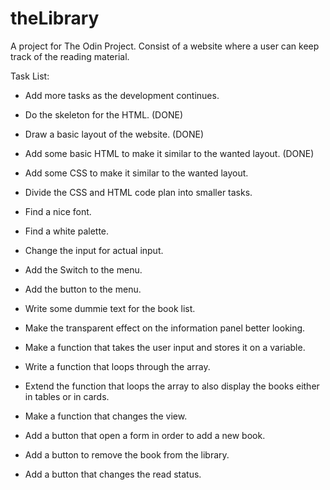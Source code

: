 # theLibrary
A project for The Odin Project. Consist of a website where a user can keep track of the reading material.



Task List:

 - Add more tasks as the development continues.
 
 - Do the skeleton for the HTML. (DONE)

 - Draw a basic layout of the website. (DONE)

 - Add some basic HTML to make it similar to the wanted layout. (DONE)

 - Add some CSS to make it similar to the wanted layout.

 - Divide the CSS and HTML code plan into smaller tasks.

 - Find a nice font.

 - Find a white palette.

 - Change the input for actual input.

 - Add the Switch to the menu.

 - Add the button to the menu.

 - Write some dummie text for the book list.

 - Make the transparent effect on the information panel better looking.

 - Make a function that takes the user input and stores it on a variable.

 - Write a function that loops through the array.

 - Extend the function that loops the array to also display the books either in tables or in cards.

 - Make a function that changes the view.

 - Add a button that open a form in order to add a new book.

 - Add a button to remove the book from the library.

 - Add a button that changes the read status.
